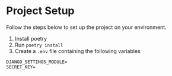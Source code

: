 # Project Setup

Follow the steps below to set up the project on your environment.

1. Install poetry
2. Run `poetry install`
3. Create a `.env` file containing the following variables

```
DJANGO_SETTINGS_MODULE=
SECRET_KEY=
```
